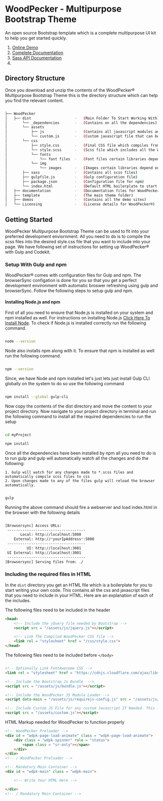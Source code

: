 # WoodPecker - Multipurpose Bootstrap Theme 
An open source Bootstrap template which is a complete multipurpose UI kit to help you get started quickly.

1. [Online Demo](https://woodpeckertheme.com/ "Online Demo")
2. [Complete Documentation](https://woodpeckertheme.com/demos/documentation/getting-started.html "Complete Documentation")
3. [Sass API Documentation](https://woodpeckertheme.com/demos/documentation/index.html "Sass API Documentation")
4. 

## Directory Structure
Once you download and unzip the contents of the WoodPecker® Multipurpose Bootstrap Theme this is the directory structure which can help you find the relevant content.

```bash

├── WoodPecker
│   ├── dist                    -   (Main Folder To Start Working With)
│       └── _dependencies       -   (Contains on all the dependencies)
│       └── assets
│           ├── js              -   (Contains all javascript modules and javascript dependencies)
│           └── custom.js       -   (Custom javascript file that can be included to write your own javascript)
│       └── css
│           ├── style.css       -   (Final CSS file which compiles from the style.scss)
│           └── style.scss      -   (Scss file which includes all the WoodPecker Scss partials and finally compiles to style.css)
│           └── fonts
│               └── font files  -   (Font files certain libraries depend on)
│           └── img
│               └── images      -   (Images certain libraries depend on)
│       ├── sass                -   (Contains all scss files)
│       ├── gulpfile.js         -   (Gulp configuration file)
│       ├── package.json        -   (Configuration file for npm)
│       └── index.html          -   (Default HTML boilerplate to start working with)
│   ├── documentation           -   (Documentation files for WoodPecker®)
│   ├── template                -   (The main theme folder)
│   ├── demos                   -   (Contains all the demo sites)
│   └── Licensing               -   (License details for WoodPecker®)

```

## Getting Started
WoodPecker Multipurpose Bootstrap Theme can be used to fit into your preferred development enviornment. All you need to do is to compile the scss files into the desired style.css file that you want to include into your page. We have following set of instructions for setting up WoodPecker® with Gulp and Codekit. 

### Setup With Gulp and npm
WoodPecker® comes with configuration files for Gulp and npm. The browserSync configation is done for you so that you get a perfect development environment with automatic broswer refreshing using gulp and browserSync. Follow the following steps to setup gulp and npm.

#### Installing Node.js and npm
First of all you need to ensure that Node.js is installed on your system and npm installed as well. For instructions on installing Node.js [Click Here To Install Node](https://nodejs.org/en/ "Install Node"). To check if Node.js is installed correctly run the following command.

```bash 

node --version

```

Node also installs npm along with it. To ensure that npm is installed as well run the following command.

```bash 

npm --version

```

Since, we have Node and npm installed let's just lets just install Gulp CLI globally on the system to do so use the following command

```bash 

npm install --global gulp-cli

```

Now copy the contents of the dist directory and move the content to your project directory. Now navigate to your project directory in terminal and run the following command to install all the required dependencies to run the setup

```bash 

cd myProject

npm install

```

Once all the dependencies have been installed by npm all you need to do is to run gulp and gulp will automatically watch all the changes and do the following:

    1. Gulp will watch for any changes made to *.scss files and automatically compile scss files to css
    2. Upon changes made to any of the files gulp will reload the browser automatically.

```bash

gulp

```

Running the above command should fire a webserver and load index.html in the browser with the following details

```bash 

[Browsersync] Access URLs:
 ------------------------------------
       Local: http://localhost:5000
    External: http://*yourIpAddress*:5000
 ------------------------------------
          UI: http://localhost:3001
 UI External: http://localhost:3001
 ------------------------------------
[Browsersync] Serving files from: ./

```

### Including the required files in HTML
In the `dist` directory you get an HTML file which is a boilerplate for you to start writing your own code. This contains all the css and javascript files that you need to include in your HTML. Here are an explanation of each of the includes.


The following files need to be included in the header

```html 
<head>
    <!-- Include the jQuery file needed by Bootstrap -->
    <script src = "/assets/js/jquery.js"></script>

    <!-- Link The Compiled WoodPecker CSS file -->
    <link rel = "stylesheet" href = "/css/style.css">
</head>
```

The following files need to be included before `</body>`

```html

<!-- Optionally Link FontAwesome CSS -->
<link rel = "stylesheet" href = "https://cdnjs.cloudflare.com/ajax/libs/font-awesome/4.7.0/css/font-awesome.min.css" />

<!-- Include the Bootstrap Js Bundle  -->
<script src = "/assets/js/bundle.js"></script>

<!-- Include the WoodPecker JS Module Loader -->
<script data-main = "/assets/js/requirejs-config.js" src = "/assets/js/require.js"></script>

<!-- Include Custom JS File for any custom Javascript If Needed. This is a blank file -->
<script src = "/assets/custom.js"></script>

```

HTML Markup needed for WoodPecker to function properly

```html 
<!-- WoodPecker Preloader -->
<div id = "wdpk-page-load-animate" class = "wdpk-page-load-animate">
    <div class = "wdpk-spinner" role = "status">
        <span class = "sr-only"></span>
    </div>
</div>
<!-- / WoodPecker Preloader -->

<!-- Mandatory Main Container -->
<div id = "wdpk-main" class = "wdpk-main">

    <!-- Write Your HTML Here -->

</div>
<!-- / Mandatory Main Container -->
```


